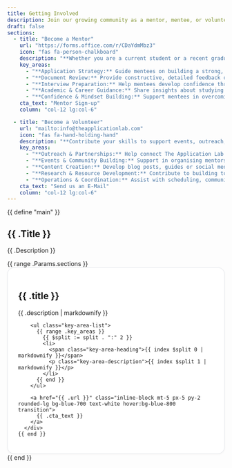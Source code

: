 ```yaml
---
title: Getting Involved
description: Join our growing community as a mentor, mentee, or volunteer, and help make higher education more accessible for everyone.
draft: false
sections:
  - title: "Become a Mentor"
    url: "https://forms.office.com/r/CDaYdmMbz3"
    icon: "fas fa-person-chalkboard"
    description: "**Whether you are a current student or a recent graduate from a leading global university, your experience can make a difference.** Join us as a mentor to guide and empower the next generation of applicants."
    key_areas:
      - "**Application Strategy:** Guide mentees on building a strong, cohesive application narrative and selecting the right programmes or scholarships."
      - "**Document Review:** Provide constructive, detailed feedback on personal statements, CVs, research proposals and scholarship essays."
      - "**Interview Preparation:** Help mentees develop confidence through mock interviews, question practice and feedback on articulation and presentation."
      - "**Academic & Career Guidance:** Share insights about studying abroad, transitioning into academia or industry, and navigating life at top universities."
      - "**Confidence & Mindset Building:** Support mentees in overcoming self-doubt, impostor syndrome and cultural barriers throughout their journey."
    cta_text: "Mentor Sign-up"
    column: "col-12 lg:col-6"

  - title: "Become a Volunteer"
    url: "mailto:info@theapplicationlab.com"
    icon: "fas fa-hand-holding-hand"
    description: "**Contribute your skills to support events, outreach, community initiatives or help create educational resources that empower students worldwide.**"
    key_areas:
      - "**Outreach & Partnerships:** Help connect The Application Lab with universities, student groups and global education networks."
      - "**Events & Community Building:** Support in organising mentorship sessions, webinars and local or online meet-ups for students and mentors."
      - "**Content Creation:** Develop blog posts, guides or social media content to make the application process clearer and more accessible."
      - "**Research & Resource Development:** Contribute to building toolkits, FAQs and curated databases of scholarships, programmes and best practices."
      - "**Operations & Coordination:** Assist with scheduling, communication and tracking mentorship progress across regions."
    cta_text: "Send us an E-Mail"
    column: "col-12 lg:col-6"
---
```


{{ define "main" }}
<style>
.text-justify {
  text-align: justify;
  text-justify: inter-word;
}

.section-card {
  padding: 1.5rem;
  border-radius: 1rem;
  border: 1px solid #e5e7eb;
  background-color: #fff;
  box-shadow: 0 1px 4px rgba(0, 0, 0, 0.05);
}

.key-area-list {
  list-style-type: none;
  padding: 0;
  margin: 0;
}

.key-area-list li {
  margin-bottom: 1rem;
}

.key-area-heading {
  font-weight: 600;
  display: block;
  color: #111827;
  margin-bottom: 0.25rem;
}

.key-area-description {
  text-align: justify;
  text-justify: inter-word;
  color: #333;
  margin: 0;
  line-height: 1.6;
}

.section-card p,
.section-card li {
  font-size: 1rem;
  line-height: 1.6;
  color: #333;
}
</style>

<section class="getting-involved container mx-auto px-4 my-10">
  <h1 class="text-3xl font-bold mb-4">{{ .Title }}</h1>
  <p class="text-justify text-lg mb-8">{{ .Description }}</p>

  <div class="grid grid-cols-1 lg:grid-cols-2 gap-8">
    {{ range .Params.sections }}
      <div class="section-card">
        <div class="icon mb-4 text-3xl text-blue-700">
          <i class="{{ .icon }}"></i>
        </div>
        <h2 class="text-xl font-semibold mb-3">{{ .title }}</h2>
        <div class="text-justify mb-4">{{ .description | markdownify }}</div>

        <ul class="key-area-list">
          {{ range .key_areas }}
            {{ $split := split . ":" 2 }}
            <li>
              <span class="key-area-heading">{{ index $split 0 | markdownify }}</span>
              <p class="key-area-description">{{ index $split 1 | markdownify }}</p>
            </li>
          {{ end }}
        </ul>

        <a href="{{ .url }}" class="inline-block mt-5 px-5 py-2 rounded-lg bg-blue-700 text-white hover:bg-blue-800 transition">
          {{ .cta_text }}
        </a>
      </div>
    {{ end }}
  </div>
</section>
{{ end }}
